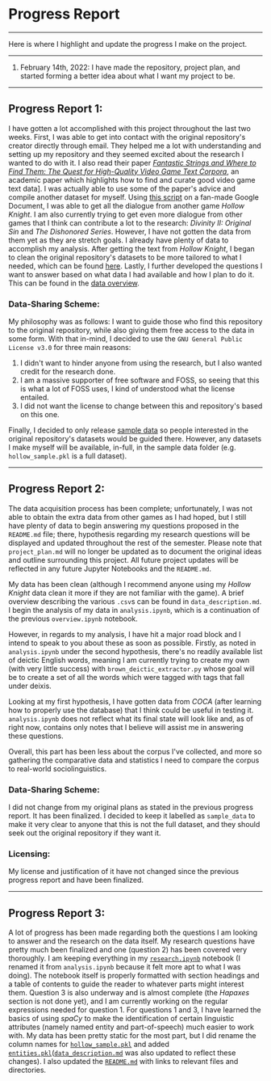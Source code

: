 # Progress Report
***
Here is where I highlight and update the progress I make on the project.
***
1. February 14th, 2022:
    I have made the repository, project plan, and started forming a better idea about what I want my project to be.
***
## Progress Report 1:
I have gotten a lot accomplished with this project throughout the last two weeks. First, I was able to get into contact with the original repository's creator directly through email. They helped me a lot with understanding and setting up my repository and they seemed excited about the research I wanted to do with it. I also read their paper [*Fantastic Strings and Where to Find Them: The Quest for High-Quality Video Game Text Corpora*](https://judithvanstegeren.com/assets/2008-vanstegeren2020fantastic-preprint.pdf), an academic paper which highlights how to find and curate good video game text data]. I was actually able to use some of the paper's advice and compile another dataset for myself. Using [this script](https://github.com/Data-Science-for-Linguists-2022/Sociolinguistics-In-Video-Games/blob/main/scripts/HDialogueParser.py) on a fan-made Google Document, I was able to get all the dialogue from another game _Hollow Knight_. I am also currently trying to get even more dialogue from other games that I think can contribute a lot to the research: _Divinity II: Original Sin_ and _The Dishonored Series_. However, I have not gotten the data from them yet as they are stretch goals. I already have plenty of data to accomplish my analysis. After getting the text from _Hollow Knight_, I began to clean the original repository's datasets to be more tailored to what I needed, which can be found [here](https://github.com/Data-Science-for-Linguists-2022/Sociolinguistics-In-Video-Games/blob/main/notebooks/initial_base_data_exploration.ipynb). Lastly, I further developed the questions I want to answer based on what data I had available and how I plan to do it. This can be found in the [data overview](https://github.com/Data-Science-for-Linguists-2022/Sociolinguistics-In-Video-Games/blob/main/notebooks/overview.ipynb).

### Data-Sharing Scheme:
My philosophy was as follows:
    I want to guide those who find this repository to the original repository, while also giving them free access to the data in some form.
With that in-mind, I decided to use the `GNU General Public License v3.0` for three main reasons:

1. I didn't want to hinder anyone from using the research, but I also wanted credit for the research done.
2. I am a massive supporter of free software and FOSS, so seeing that this is what a lot of FOSS uses, I kind of understood what the license entailed.
3. I did not want the license to change between this and repository's based on this one.

Finally, I decided to only release [sample data](https://github.com/Data-Science-for-Linguists-2022/Sociolinguistics-In-Video-Games/tree/main/sample_data) so people interested in the original repository's datasets would be guided there. However, any datasets I make myself will be available, in-full, in the sample data folder (e.g. `hollow_sample.pkl` is a full dataset).
***
## Progress Report 2:
The data acquisition process has been complete; unfortunately, I was not able to obtain the extra data from other games as I had hoped, but I still have plenty of data to begin answering my questions proposed in the `README.md` file; there, hypothesis regarding my research questions will be displayed and updated throughout the rest of the semester. Please note that `project_plan.md` will no longer be updated as to document the original ideas and outline surrounding this project. All future project updates will be reflected in any future Jupyter Notebooks and the `README.md`.

My data has been clean (although I recommend anyone using my _Hollow Knight_ data clean it more if they are not familiar with the game). A brief overview describing the various `.csv`s can be found in `data_description.md`. I begin the analysis of my data in `analysis.ipynb`, which is a continuation of the previous `overview.ipynb` notebook.

However, in regards to my analysis, I have hit a major road block and I intend to speak to you about these as soon as possible. Firstly, as noted in `analysis.ipynb` under the second hypothesis, there's no readily available list of deictic English words, meaning I am currently trying to create my own (with very little success) with `brown_deictic_extractor.py` whose goal will be to create a set of all the words which were tagged with tags that fall under deixis. 

Looking at my first hypothesis, I have gotten data from _COCA_ (after learning how to properly use the database) that I think could be useful in testing it. `analysis.ipynb` does not reflect what its final state will look like and, as of right now, contains only notes that I believe will assist me in answering these questions.

Overall, this part has been less about the corpus I've collected, and more so gathering the comparative data and statistics I need to compare the corpus to real-world sociolinguistics.

### Data-Sharing Scheme:
I did not change from my original plans as stated in the previous progress report. It has been finalized. I decided to keep it labelled as `sample_data` to make it very clear to anyone that this is not the full dataset, and they should seek out the original repository if they want it.

### Licensing:
My license and justification of it have not changed since the previous progress report and have been finalized.
***
## Progress Report 3:
A lot of progress has been made regarding both the questions I am looking to answer and the research on the data itself. My research questions have pretty much been finalized and one (question 2) has been covered very thoroughly. I am keeping everything in my [`research.ipynb`](https://github.com/Data-Science-for-Linguists-2022/Sociolinguistics-In-Video-Games/blob/main/notebooks/research.ipynb) notebook (I renamed it from `analysis.ipynb` because it felt more apt to what I was doing). The notebook itself is properly formatted with section headings and a table of contents to guide the reader to whatever parts might interest them. Question 3 is also underway and is almost complete (the _Hapaxes_ section is not done yet), and I am currently working on the regular expressions needed for question 1. For questions 1 and 3, I have learned the basics of using _spaCy_ to make the identification of certain linguistic attributes (namely named entity and part-of-speech) much easier to work with. My data has been pretty static for the most part, but I did rename the column names for [`hollow_sample.pkl`](https://github.com/Data-Science-for-Linguists-2022/Sociolinguistics-In-Video-Games/blob/main/sample_data/hollow_sample.pkl) and added [`entities.pkl`](https://github.com/Data-Science-for-Linguists-2022/Sociolinguistics-In-Video-Games/blob/main/sample_data/entities.pkl)([`data_description.md`](https://github.com/Data-Science-for-Linguists-2022/Sociolinguistics-In-Video-Games/blob/main/data_description.md) was also updated to reflect these changes). I also updated the [`README.md`](https://github.com/Data-Science-for-Linguists-2022/Sociolinguistics-In-Video-Games/blob/main/README.md) with links to relevant files and directories.